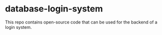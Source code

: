 # database-login-system
This repo contains open-source code that can be used for the backend of a login system.
